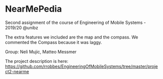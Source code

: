 # NearMePedia
Second assignment of the course of Engineering of Mobile Systems - 2019/20 @unibz

The extra features we included are the map and the compass.
We commented the Compass because it was laggy.

Group:
Neli Mujic,
Matteo Messmer

The project description is here:  https://github.com/rrobbes/EngineeringOfMobileSystems/tree/master/project2-nearme
